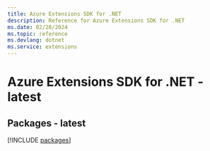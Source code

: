```yaml
---
title: Azure Extensions SDK for .NET
description: Reference for Azure Extensions SDK for .NET
ms.date: 02/28/2024
ms.topic: reference
ms.devlang: dotnet
ms.service: extensions
---
```

# Azure Extensions SDK for .NET - latest
## Packages - latest
[!INCLUDE [packages](extensions-index.md)]